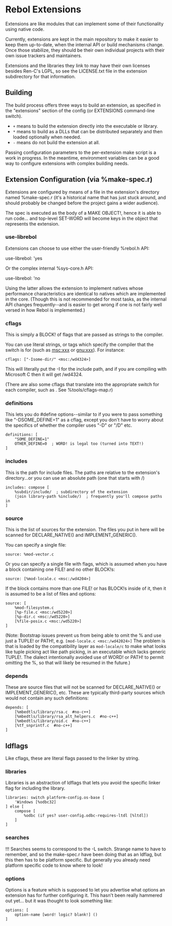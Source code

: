# Rebol Extensions

Extensions are like modules that can implement some of their functionality
using native code.

Currently, extensions are kept in the main repository to make it easier to
keep them up-to-date, when the internal API or build mechanisms change.  Once
those stabilize, they should be their own individual projects with their own
issue trackers and maintainers.

Extensions and the libraries they link to may have their own licenses besides
Ren-C's LGPL, so see the LICENSE.txt file in the extension subdirectory for
that information.

## Building

The build process offers three ways to build an extension, as specified in
the "extensions" section of the config (or EXTENSIONS command-line switch).

* `+` means to build the extension directly into the executable or library.
* `*` means to build as a DLLs that can be distributed separately and then
      loaded optionally when needed.
* `-` means do not build the extension at all.

Passing configuration parameters to the per-extension make script is a work
in progress.  In the meantime, environment variables can be a good way to
configure extensions with complex building needs.

## Extension Configuration (via %make-spec.r)

Extensions are configured by means of a file in the extension's directory
named %make-spec.r (it's a historical name that has just stuck around, and
should probably be changed before the project gains a wider audience).

The spec is executed as the body of a MAKE OBJECT!, hence it is able to
run code... and top-level SET-WORD will become keys in the object that
represents the extension.

### use-librebol

Extensions can choose to use either the user-friendly %rebol.h API:

   use-librebol: 'yes

Or the complex internal %sys-core.h API:

   use-librebol: 'no

Using the latter allows the extension to implement natives whose performance
characteristics are identical to natives which are implemented in the core.
(Though this is not recommended for most tasks, as the internal API changes
frequently--and is easier to get wrong if one is not fairly well versed in how
Rebol is implemented.)

### cflags

This is simply a BLOCK! of flags that are passed as strings to the compiler.

You can use literal strings, or tags which specify the compiler that the
switch is for (such as <msc:xxx> or <gnu:xxx>).  For instance:

    cflags: ["-Isome-dir/" <msc:/wd4324>]

This will literally put the -I for the include path, and if you are compiling
with Microsoft C then it will get /wd4324.

(There are also some cflags that translate into the appropriate switch for
each compiler, such as <no-unused-parameter>.  See %tools/cflags-map.r)

### definitions

This lets you do #define options--similar to if you were to pass something
like "-DSOME_DEFINE=1" as a cflag, except you don't have to worry about the
specifics of whether the compiler uses "-D" or "/D" etc.

    definitions: [
        "SOME_DEFINE=1"
        OTHER_DEFINE=0  ; WORD! is legal too (turned into TEXT!)
    ]

### includes

This is the path for include files.  The paths are relative to the extension's
directory...or you can use an absolute path (one that starts with /)

    includes: compose [
        %subdir/include/  ; subdirectory of the extension
        (join library-path %include/)  ; frequently you'll compose paths in
    ]

### source

This is the list of sources for the extension.  The files you put in here
will be scanned for DECLARE_NATIVE() and IMPLEMENT_GENERIC().

You can specify a single file:

    source: %mod-vector.c

Or you can specify a single file with flags, which is assumed when you have
a block containing one FILE! and no other BLOCK!s:

    source: [%mod-locale.c <msc:/wd4204>]

If the block contains more than one FILE! or has BLOCK!s inside of it, then
it is assumed to be a list of files and options:

    source: [
        %mod-filesystem.c
        [%p-file.c <msc:/wd5220>]
        [%p-dir.c <msc:/wd5220>]
        [%file-posix.c <msc:/wd5220>]
    ]

(Note: Bootstrap issues prevent us from being able to omit the % and use
just a TUPLE! or PATH!, e.g. `[mod-locale.c <msc:/wd42024>]`  The problem
is that is loaded by the compatibility layer as `mod-locale/c` to make
what looks like tuple picking act like path picking, in an executable which
lacks generic TUPLE!.  The dialect intentionally avoided use of WORD! or
PATH! to permit omitting the %, so that will likely be resumed in the future.)

### depends

These are source files that will not be scanned for DECLARE_NATIVE() or
IMPLEMENT_GENERIC(), etc.  These are typically third-party sources which
would not contain any such definitions:

    depends: [
        [%mbedtls/library/rsa.c  #no-c++]
        [%mbedtls/library/rsa_alt_helpers.c  #no-c++]
        [%mbedtls/library/oid.c  #no-c++]
        [%tf_snprintf.c  #no-c++]
    ]

## ldflags

Like cflags, these are literal flags passed to the linker by string.

### libraries

Libraries is an abstraction of ldflags that lets you avoid the specific
linker flag for including the library.

    libraries: switch platform-config.os-base [
        'Windows [%odbc32]
    ] else [
        compose [
            %odbc (if yes? user-config.odbc-requires-ltdl [%ltdl])
        ]
    ]

### searches

!!! Searches seems to correspond to the -L switch.  Strange name to have to
remember, and so the make-spec.r have been doing that as an ldflag, but this
then has to be platform specific.  But generally you already need platform
specific code to know where to look!

### options

Options is a feature which is supposed to let you advertise what options an
extension has for further configuring it.  This hasn't been really hammered
out yet... but it was thought to look something like:

    options: [
        option-name [word! logic? blank!] ()
    ]
